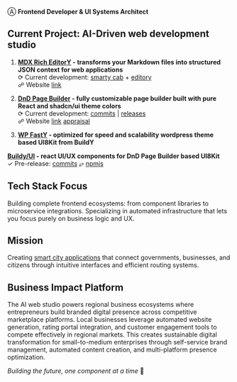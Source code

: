 Ⓐ **Frontend Developer & UI Systems Architect**

## Current Project: AI-Driven web development studio

1. **[MDX Rich EditorY](https://github.com/alexy-os/mdx-editory) - transforms your Markdown files into structured JSON context for web applications**  
⟳ Current development: [smarty cab](https://github.com/buildy-ui/ui/commits/main) + [editory](https://github.com/alexy-os/mdx-editory/commits/main)  
☍ Website [link](https://editory.vercel.app/)

2. **[DnD Page Builder](https://github.com/alexy-os/page-builder) - fully customizable page builder built with pure React and shadcn/ui theme colors**  
⟳ Current development: [commits](https://github.com/alexy-os/page-builder/commits/main/) | [releases](https://github.com/alexy-os/page-builder/releases)  
☍ Website [link](https://builddy.vercel.app/) [appraisal](https://github.com/alexy-os/page-builder/blob/content/src/components/blocks/hero/workup.md)

3. **[WP FastY](https://github.com/alexy-os/wp-fasty) - optimized for speed and scalability wordpress theme based UI8Kit from BuildY**

**[Buildy/UI](https://github.com/buildy-ui/ui) - react UI/UX components for DnD Page Builder based UI8Kit**  
✓ Pre-release: [commits](https://github.com/buildy-ui/ui/commits/main) ⥂ [npmjs](https://www.npmjs.com/org/ui8kit)   

## Tech Stack Focus

Building complete frontend ecosystems: from component libraries to microservice integrations. Specializing in automated infrastructure that lets you focus purely on business logic and UX.

## Mission

Creating [smart city applications](https://ecocity.alexy-os.com/) that connect governments, businesses, and citizens through intuitive interfaces and efficient routing systems.

## Business Impact Platform

The AI web studio powers regional business ecosystems where entrepreneurs build branded digital presence across competitive marketplace platforms. Local businesses leverage automated website generation, rating portal integration, and customer engagement tools to compete effectively in regional markets. This creates sustainable digital transformation for small-to-medium enterprises through self-service brand management, automated content creation, and multi-platform presence optimization.

*Building the future, one component at a time* 🎯
